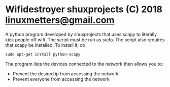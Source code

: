 Wifidestroyer 
shuxprojects (C) 2018
linuxmetters@gmail.com
========

A python program developed by shuxprojects that uses scapy to literally kick people off wifi. The script must be run as sudo. The script also requires that scapy be installed. To install it, do

    sudo apt-get install python-scapy

The program lists the devices connected to the network then allows you to:
 - Prevent the desired ip from accessing the network
 - Prevent everyone from accessing the network

